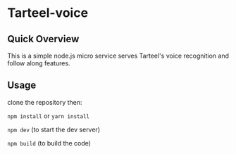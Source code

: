 # Tarteel-voice


## Quick Overview

This is a simple node.js micro service serves Tarteel's voice recognition and follow along features.


## Usage

clone the repository then:

`npm install` or `yarn install`

`npm dev` (to start the dev server)

`npm build` (to build the code)





